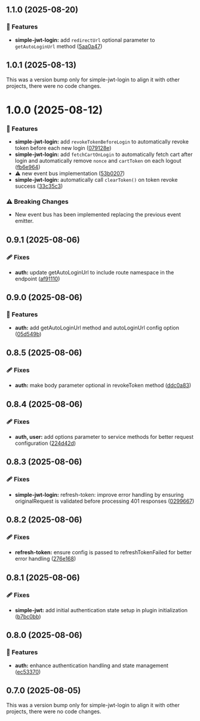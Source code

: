 ## 1.1.0 (2025-08-20)

### 🚀 Features

- **simple-jwt-login:** add `redirectUrl` optional parameter to `getAutoLoginUrl` method ([5aa0a47](https://github.com/kmakris23/store-sdk/commit/5aa0a47))

## 1.0.1 (2025-08-13)

This was a version bump only for simple-jwt-login to align it with other projects, there were no code changes.

# 1.0.0 (2025-08-12)

### 🚀 Features

- **simple-jwt-login:** add `revokeTokenBeforeLogin` to automatically revoke token before each new login ([079128e](https://github.com/kmakris23/store-sdk/commit/079128e))
- **simple-jwt-login:** add `fetchCartOnLogin` to automatically fetch cart after login and automatically remove `nonce` and `cartToken` on each logout ([fb6e964](https://github.com/kmakris23/store-sdk/commit/fb6e964))
- ⚠️  new event bus implementation ([53b0207](https://github.com/kmakris23/store-sdk/commit/53b0207))
- **simple-jwt-login:** automatically call `clearToken()` on token revoke success ([33c35c3](https://github.com/kmakris23/store-sdk/commit/33c35c3))

### ⚠️  Breaking Changes

- New event bus has been implemented replacing the previous event emitter.

## 0.9.1 (2025-08-06)

### 🩹 Fixes

- **auth:** update getAutoLoginUrl to include route namespace in the endpoint ([af91110](https://github.com/kmakris23/store-sdk/commit/af91110))

## 0.9.0 (2025-08-06)

### 🚀 Features

- **auth:** add getAutoLoginUrl method and autoLoginUrl config option ([05d549b](https://github.com/kmakris23/store-sdk/commit/05d549b))

## 0.8.5 (2025-08-06)

### 🩹 Fixes

- **auth:** make body parameter optional in revokeToken method ([ddc0a83](https://github.com/kmakris23/store-sdk/commit/ddc0a83))

## 0.8.4 (2025-08-06)

### 🩹 Fixes

- **auth, user:** add options parameter to service methods for better request configuration ([224d42d](https://github.com/kmakris23/store-sdk/commit/224d42d))

## 0.8.3 (2025-08-06)

### 🩹 Fixes

- **simple-jwt-login:** refresh-token: improve error handling by ensuring originalRequest is validated before processing 401 responses ([0299667](https://github.com/kmakris23/store-sdk/commit/0299667))

## 0.8.2 (2025-08-06)

### 🩹 Fixes

- **refresh-token:** ensure config is passed to refreshTokenFailed for better error handling ([276e168](https://github.com/kmakris23/store-sdk/commit/276e168))

## 0.8.1 (2025-08-06)

### 🩹 Fixes

- **simple-jwt:** add initial authentication state setup in plugin initialization ([b7bc0bb](https://github.com/kmakris23/store-sdk/commit/b7bc0bb))

## 0.8.0 (2025-08-06)

### 🚀 Features

- **auth:** enhance authentication handling and state management ([ec53370](https://github.com/kmakris23/store-sdk/commit/ec53370))

## 0.7.0 (2025-08-05)

This was a version bump only for simple-jwt-login to align it with other projects, there were no code changes.
